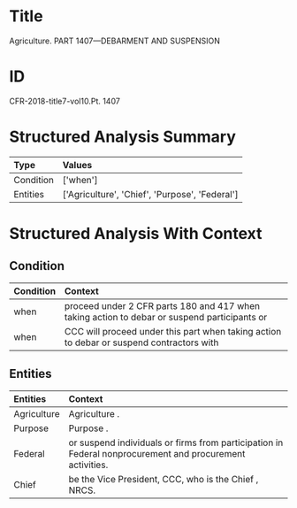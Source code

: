 # Title

 Agriculture. PART 1407—DEBARMENT AND SUSPENSION


# ID

 CFR-2018-title7-vol10.Pt. 1407


# Structured Analysis Summary

| Type      | Values                                         |
|:----------|:-----------------------------------------------|
| Condition | ['when']                                       |
| Entities  | ['Agriculture', 'Chief', 'Purpose', 'Federal'] |


# Structured Analysis With Context

 


## Condition

| Condition   | Context                                                                                      |
|:------------|:---------------------------------------------------------------------------------------------|
| when        | proceed under 2 CFR parts 180 and 417 when taking action to debar or suspend participants or |
| when        | CCC will proceed under this part  when taking action to debar or suspend contractors with    |


## Entities

| Entities    | Context                                                                                                   |
|:------------|:----------------------------------------------------------------------------------------------------------|
| Agriculture | Agriculture .                                                                                             |
| Purpose     | Purpose .                                                                                                 |
| Federal     | or suspend individuals or firms from participation in Federal  nonprocurement and procurement activities. |
| Chief       | be the Vice President, CCC, who is the Chief , NRCS.                                                      |



